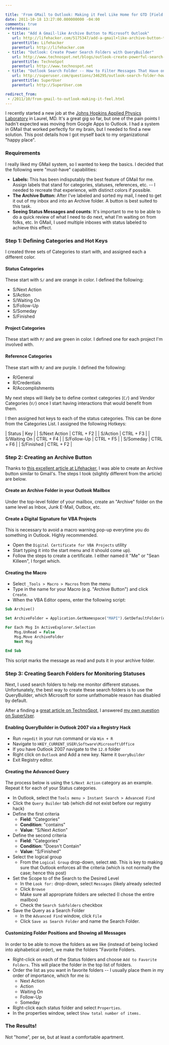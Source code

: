 ```yaml
---
 
title: 'From GMail to Outlook: Making it Feel Like Home for GTD [Field Notes]'
date: 2011-10-18 13:27:00.000000000 -04:00
comments: true
references: 
 - title: "Add A Gmail-like Archive Button to Microsoft Outlook"
   url: http://lifehacker.com/5175347/add-a-gmail+like-archive-button-to-microsoft-outlook
   parenttitle: Lifehacker
   parenturl: http://lifehacker.com
 - title: "Outlook: Create Power Search Folders with QueryBuilder"
   url: http://www.technospot.net/blogs/outlook-create-powerful-search-folders-with-query-builder/
   parenttitle: TechnoSpot
   parenturl: http://www.technospot.net
 - title: "Outlook Search Folder -- How to Filter Messages That Have one Category but Don't Have Another?"
   url: http://superuser.com/questions/346295/outlook-search-folder-how-to-filter-messages-that-have-one-category-but-dont
   parenttitle: SuperUser
   parenturl: http://SuperUser.com

redirect_from:
 - /2011/10/from-gmail-to-outlook-making-it-feel.html   
---
```

I recently started a new job at the [Johns Hopkins Applied Physics Laboratory] in Laurel, MD. It's a great gig so far, but one of the pain points I hadn't expected was moving from Google Apps to Outlook. I had a system in GMail that worked perfectly for my brain, but I needed to find a new solution. This post details how I got myself back to my organizational "happy place".

### Requirements

I really liked my GMail system, so I wanted to keep the basics. I decided that the following were "must-have" capabilities:

* **Labels:** This has been indisputably the best feature of GMail for me. Assign labels that stand for categories, statuses, references, etc. -- I needed to recreate that experience, with distinct colors if possible.
* **The Archive Button:** After I've labeled and sorted my mail, I need to get it out of my inbox and into an Archive folder. A button is best suited to this task.
* **Seeing Status Messages and counts**: It's important to me to be able to do a quick review of what I need to do next, what I'm waiting on from folks, etc. In GMail, I used multiple inboxes with status labeled to achieve this effect.

### Step 1: Defining Categories and Hot Keys

I created three sets of Categories to start with, and assigned each a different color.

#### Status Categories

These start with `S/` and are orange in color. I defined the following:

* S/Next Action
* S/Action
* S/Waiting On
* S/Follow-Up
* S/Someday
* S/Finished

#### Project Categories

These start with `P/` and are green in color. I defined one for each project I'm involved with.

#### Reference Categories

These start with `R/` and are purple. I defined the following:

* R/General
* R/Credentials
* R/Accomplishments

My next steps will likely be to define context categories (`C/`) and Vendor Categories (`V/`) once I start having interactions that would benefit from them.

I then assigned hot keys to each of the status categories. This can be done from the Categories List. I assigned the following Hotkeys:

| Status | Key |
| S/Next Action | CTRL + F2 |
| S/Action | CTRL + F3 |
| S/Waiting On | CTRL + F4 |
| S/Follow-Up | CTRL + F5 |
| S/Someday | CTRL + F6 |
| S/Finished | CTRL + F2 |

### Step 2: Creating an Archive Button

Thanks to [this excellent article at Lifehacker], I was able to create an Archive button similar to Gmail's. The steps I took (slightly different from the article) are below.

#### Create an Archive Folder in your Outlook Mailbox

Under the top-level folder of your mailbox, create an "Archive" folder on the same level as Inbox, Junk E-Mail, Outbox, etc.

#### Create a Digital Signature for VBA Projects

This is necessary to avoid a macro warning pop-up everytime you do something in Outlook. Highly recommended.

* Open the `Digital Certificate for VBA Projects` utility
* Start typing it into the start menu and it should come up).
* Follow the steps to create a certificate. I either named it "Me" or "Sean Killeen", I forget which.

#### Creating the Macro

* Select `_Tools > Macro > Macros` from the menu
* Type in the name for your Macro (e.g. "Archive Button") and click `Create`.
* When the VBA Editor opens, enter the following script:

```vb
Sub Archive()

Set ArchiveFolder = Application.GetNamespace("MAPI").GetDefaultFolder(olFolderInbox).Parent.Folders("Archive")

For Each Msg In ActiveExplorer.Selection
    Msg.UnRead = False
    Msg.Move ArchiveFolder
    Next Msg

End Sub
```

This script marks the message as read and puts it in your archive folder.

### Step 3: Creating Search Folders for Monitoring Statuses

Next, I used search folders to help me monitor different statuses. Unfortunately, the best way to create these search folders is to use the QueryBuilder, which Microsoft for some unfathomable reason has disabled by default.

After a finding a [great article on TechnoSpot], I answered [my own question on SuperUser].

#### Enabling QueryBuilder in Outlook 2007 via a Registry Hack

* Run `regedit` in your run command or via `Win + R`
* Navigate to `HKEY_CURRENT_USER\Software\Microsoft\Office`
* If you have Outlook 2007 navigate to the `12.0` folder
* Right click on `Outlook` and Add a new key. Name it `QueryBuilder`
* Exit Registry editor.

#### Creating the Advanced Query

The process below is using the `S/Next Action` category as an example. Repeat it for each of your Status categories.

* In Outlook, select the `Tools menu > Instant Search > Advanced Find`
* Click the `Query Builder` tab (which did not exist before our registry hack)
* Define the first criteria
  * **Field**: "Categories"
  * **Condition**: "contains"
  * **Value**: "S/Next Action"
* Define the second criteria
  * **Field**: "Categories"
  * **Condition**: "Doesn't Contain"
  * **Value**: "S/Finished"
* Select the logical group
  * From the `Logical Group` drop-down, select `AND`. This is key to making sure that Outlook enforces all the criteria (which is not normally the case; hence this post)
* Set the Scope to of the Search to the Desired Level
  * In the `Look for:` drop-down, select `Messages` (likely already selected
  * Click `Browse`
  * Make sure all appropriate folders are selected (I chose the entire mailbox)
  * Check the `Search Subfolders` checkbox
* Save the Query as a Search Folder
  * In the `Advanced Find` window, click `File`
  * Click `Save as Search Folder` and name the Search Folder.
  
#### Customizing Folder Positions and Showing all Messages

In order to be able to move the folders as we like (instead of being locked into alphabetical order), we make the folders "Favorite Folders.

* Right-click on each of the Status folders and choose `Add to Favorite Folders`. This will place the folder in the top list of folders.
* Order the list as you want in favorite folders -- I usually place them in my order of importance, which for me is:
  * Next Action
  * Action
  * Waiting On
  * Follow-Up
  * Someday
* Right-click each status folder and select `Properties`.
* In the properties window, select `Show total number of items.`

### The Results!

Not "home", per se, but at least a comfortable apartment.

[Johns Hopkins Applied Physics Laboratory]: http://jhuapl.edu/
[this excellent article at Lifehacker]: http://lifehacker.com/5175347/add-a-gmail+like-archive-button-to-microsoft-outlook
[great article on TechnoSpot]: http://www.technospot.net/blogs/outlook-create-powerful-search-folders-with-query-builder/
[my own question on SuperUser]: http://superuser.com/questions/346295/outlook-search-folder-how-to-filter-messages-that-have-one-category-but-dont
